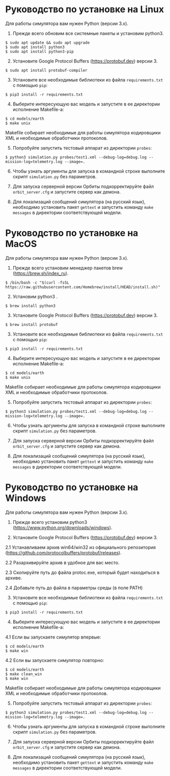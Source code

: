 # Руководство по установке на Linux

Для работы симулятора вам нужен Python (версии 3.x).

1. Прежде всего обновим все системные пакеты и установим python3.

```
$ sudo apt update && sudo apt upgrade
$ sudo apt install python3
$ sudo apt install python3-pip
```

2. Установите Google Protocol Buffers (https://protobuf.dev) версии 3.

```
$ sudo apt install protobuf-compiler
```

3. Установите все необходимые библиотеки из файла `requirements.txt` с помощью `pip`:

```
$ pip3 install -r requirements.txt
```

4. Выберите интересующую вас модель и запустите в ее директории исполнение Makefile-а:

```
$ cd models/earth
$ make unix
```

Makefile собирает необходимые для работы симулятора кодировщики XML и необходимые обработчики протоколов.

5. Попробуйте запустить тестовый аппарат из директории `probes`:

```
$ python3 simulation.py probes/test1.xml --debug-log=debug.log --mission-log=telemetry.log --image=.
```

6. Чтобы узнать аргументы для запуска в командной строке выполните скрипт `simulation.py` без параметров.

7. Для запуска серверной версии Орбиты подкорректируйте файл `orbit_server.cfg` и запустите сервер как демона.

8. Для локализаций сообщений симулятора (на русский язык), необходимо установить пакет `gettext` и запустить команду `make messages` в директории соответствующей модели. 


# Руководство по установке на MacOS

Для работы симулятора вам нужен Python (версии 3.x).

1. Прежде всего установим менеджер пакетов brew (https://brew.sh/index_ru).

```
$ /bin/bash -c "$(curl -fsSL https://raw.githubusercontent.com/Homebrew/install/HEAD/install.sh)"
```

2. Установим python3 .

```
$ brew install python3
```

3. Установите Google Protocol Buffers (https://protobuf.dev) версии 3.

```
$ brew install protobuf
```

3. Установите все необходимые библиотеки из файла `requirements.txt` с помощью `pip`:

```
$ pip3 install -r requirements.txt
```

4. Выберите интересующую вас модель и запустите в ее директории исполнение Makefile-а:

```
$ cd models/earth
$ make unix
```

Makefile собирает необходимые для работы симулятора кодировщики XML и необходимые обработчики протоколов.

5. Попробуйте запустить тестовый аппарат из директории `probes`:

```
$ python3 simulation.py probes/test1.xml --debug-log=debug.log --mission-log=telemetry.log --image=.
```

6. Чтобы узнать аргументы для запуска в командной строке выполните скрипт `simulation.py` без параметров.

7. Для запуска серверной версии Орбиты подкорректируйте файл `orbit_server.cfg` и запустите сервер как демона.

8. Для локализаций сообщений симулятора (на русский язык), необходимо установить пакет `gettext` и запустить команду `make messages` в директории соответствующей модели. 



# Руководство по установке на Windows

Для работы симулятора вам нужен Python (версии 3.x).


1. Прежде всего установим python3 (https://www.python.org/downloads/windows).

2. Установите Google Protocol Buffers (https://protobuf.dev) версии 3.

2.1 Устанавливаем архив win64/win32 из официального репозитория (https://github.com/protocolbuffers/protobuf/releases).

2.2 Разархивируйте архив в удобное для вас место.

2.3 Скопируйте путь до файла protoc.exe, который будет находиться в архиве.

2.4 Добавьте путь до файла в параметры среды (в поле PATH)



3. Установите все необходимые библиотеки из файла `requirements.txt` с помощью `pip`:

```
$ pip3 install -r requirements.txt
```

4. Выберите интересующую вас модель и запустите в ее директории исполнение Makefile-а:

4.1 Если вы запускаете симулятор впервые:
```
$ cd models/earth
$ make win
```
4.2 Если вы запускаете симулятор повторно:
```
$ cd models/earth
$ make clean_win
$ make win
```

Makefile собирает необходимые для работы симулятора кодировщики XML и необходимые обработчики протоколов.

5. Попробуйте запустить тестовый аппарат из директории `probes`:

```
$ python3 simulation.py probes/test1.xml --debug-log=debug.log --mission-log=telemetry.log --image=.
```

6. Чтобы узнать аргументы для запуска в командной строке выполните скрипт `simulation.py` без параметров.

7. Для запуска серверной версии Орбиты подкорректируйте файл `orbit_server.cfg` и запустите сервер как демона.

8. Для локализаций сообщений симулятора (на русский язык), необходимо установить пакет `gettext` и запустить команду `make messages` в директории соответствующей модели. 
